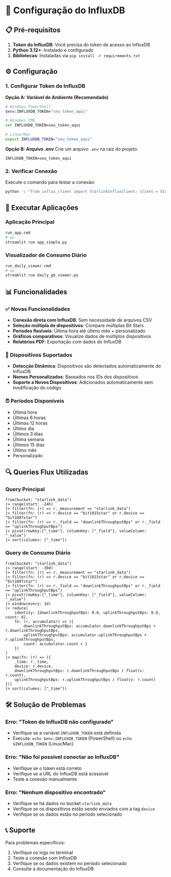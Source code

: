# 🔧 Configuração do InfluxDB

## 📋 Pré-requisitos

1. **Token do InfluxDB**: Você precisa do token de acesso ao InfluxDB
2. **Python 3.12+**: Instalado e configurado
3. **Bibliotecas**: Instaladas via `pip install -r requirements.txt`

## ⚙️ Configuração

### 1. Configurar Token do InfluxDB

**Opção A: Variável de Ambiente (Recomendado)**
```bash
# Windows PowerShell
$env:INFLUXDB_TOKEN="seu_token_aqui"

# Windows CMD
set INFLUXDB_TOKEN=seu_token_aqui

# Linux/Mac
export INFLUXDB_TOKEN="seu_token_aqui"
```

**Opção B: Arquivo .env**
Crie um arquivo `.env` na raiz do projeto:
```
INFLUXDB_TOKEN=seu_token_aqui
```

### 2. Verificar Conexão

Execute o comando para testar a conexão:
```bash
python -c "from influx_client import StarlinkInfluxClient; client = StarlinkInfluxClient(); print('Conexão OK!' if client.test_connection() else 'Erro de conexão')"
```

## 🚀 Executar Aplicações

### Aplicação Principal
```bash
run_app.cmd
# ou
streamlit run app_simple.py
```

### Visualizador de Consumo Diário
```bash
run_daily_viewer.cmd
# ou
streamlit run daily_gb_viewer.py
```

## 📊 Funcionalidades

### ✅ **Novas Funcionalidades**
- **Conexão direta com InfluxDB**: Sem necessidade de arquivos CSV
- **Seleção múltipla de dispositivos**: Compare múltiplas Bit Stars
- **Períodos flexíveis**: Última hora até último mês + personalizado
- **Gráficos comparativos**: Visualize dados de múltiplos dispositivos
- **Relatórios PDF**: Exportação com dados do InfluxDB

### 📱 **Dispositivos Suportados**
- **Detecção Dinâmica**: Dispositivos são detectados automaticamente do InfluxDB
- **Nomes Personalizados**: Baseados nos IDs dos dispositivos
- **Suporte a Novos Dispositivos**: Adicionados automaticamente sem modificação do código

### ⏰ **Períodos Disponíveis**
- Última hora
- Últimas 6 horas
- Últimas 12 horas
- Último dia
- Últimos 3 dias
- Última semana
- Últimos 15 dias
- Último mês
- Personalizado

## 🔍 Queries Flux Utilizadas

### Query Principal
```flux
from(bucket: "starlink_data")
|> range(start: -24h)
|> filter(fn: (r) => r._measurement == "starlink_data")
|> filter(fn: (r) => r.device == "bit1015star" or r.device == "bit1087star")
|> filter(fn: (r) => r._field == "downlinkThroughputBps" or r._field == "uplinkThroughputBps")
|> pivot(rowKey:["_time"], columnKey: ["_field"], valueColumn: "_value")
|> sort(columns: ["_time"])
```

### Query de Consumo Diário
```flux
from(bucket: "starlink_data")
|> range(start: -30d)
|> filter(fn: (r) => r._measurement == "starlink_data")
|> filter(fn: (r) => r.device == "bit1015star" or r.device == "bit1087star")
|> filter(fn: (r) => r._field == "downlinkThroughputBps" or r._field == "uplinkThroughputBps")
|> pivot(rowKey:["_time"], columnKey: ["_field"], valueColumn: "_value")
|> window(every: 1d)
|> reduce(
    identity: {downlinkThroughputBps: 0.0, uplinkThroughputBps: 0.0, count: 0},
    fn: (r, accumulator) => ({
        downlinkThroughputBps: accumulator.downlinkThroughputBps + r.downlinkThroughputBps,
        uplinkThroughputBps: accumulator.uplinkThroughputBps + r.uplinkThroughputBps,
        count: accumulator.count + 1
    })
)
|> map(fn: (r) => ({
    _time: r._time,
    device: r.device,
    downlinkThroughputBps: r.downlinkThroughputBps / float(v: r.count),
    uplinkThroughputBps: r.uplinkThroughputBps / float(v: r.count)
}))
|> sort(columns: ["_time"])
```

## 🛠️ Solução de Problemas

### Erro: "Token do InfluxDB não configurado"
- Verifique se a variável `INFLUXDB_TOKEN` está definida
- Execute: `echo $env:INFLUXDB_TOKEN` (PowerShell) ou `echo $INFLUXDB_TOKEN` (Linux/Mac)

### Erro: "Não foi possível conectar ao InfluxDB"
- Verifique se o token está correto
- Verifique se a URL do InfluxDB está acessível
- Teste a conexão manualmente

### Erro: "Nenhum dispositivo encontrado"
- Verifique se há dados no bucket `starlink_data`
- Verifique se os dispositivos estão sendo enviados com a tag `device`
- Verifique se os dados estão no período selecionado

## 📞 Suporte

Para problemas específicos:
1. Verifique os logs no terminal
2. Teste a conexão com InfluxDB
3. Verifique se os dados existem no período selecionado
4. Consulte a documentação do InfluxDB
